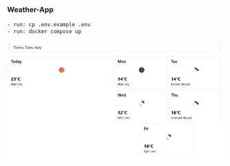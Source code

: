 ### Weather-App

```
- run: cp .env.example .env
- run: docker compose up
```

![alt text](image.png)
